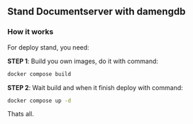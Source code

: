 ## Stand Documentserver with damengdb

### How it works

For deploy stand, you need:

**STEP 1**: Build you own images, do it with command:
   
```bash
docker compose build
```

**STEP 2**: Wait build and when it finish deploy with command:

```bash
docker compose up -d 
```

Thats all.
